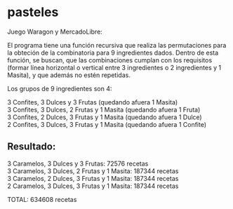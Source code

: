 pasteles
========

Juego Waragon y MercadoLibre:

El programa tiene una función recursiva que realiza las permutaciones para la obteción de la combinatoria para 9 ingredientes dados. 
Dentro de esta función, se buscan, que las combinaciones cumplan con los requisitos (formar línea horizontal o vertical entre 3 ingredientes o 2 ingredientes y 1 Masita),
y que además no estén repetidas.


Los grupos de 9 ingredientes son 4:   

3 Confites, 3 Dulces y 3 Frutas (quedando afuera 1 Masita)   
3 Confites, 3 Dulces, 2 Frutas y 1 Masita (quedando afuera 1 Fruta)  
3 Confites, 2 Dulces, 3 Frutas y 1 Masita (quedando afuera 1 Dulce)  
2 Confites, 3 Dulces, 3 Frutas y 1 Masita (quedando afuera 1 Confite)  




Resultado:
----------

3 Caramelos, 3 Dulces y 3 Frutas:	72576 recetas   
3 Caramelos, 3 Dulces, 2 Frutas y 1 Masita:	187344 recetas  
3 Caramelos, 2 Dulces, 3 Frutas y 1 Masita:	187344 recetas  
2 Caramelos, 3 Dulces, 3 Frutas y 1 Masita:	187344 recetas  
  
TOTAL:	634608  recetas 
